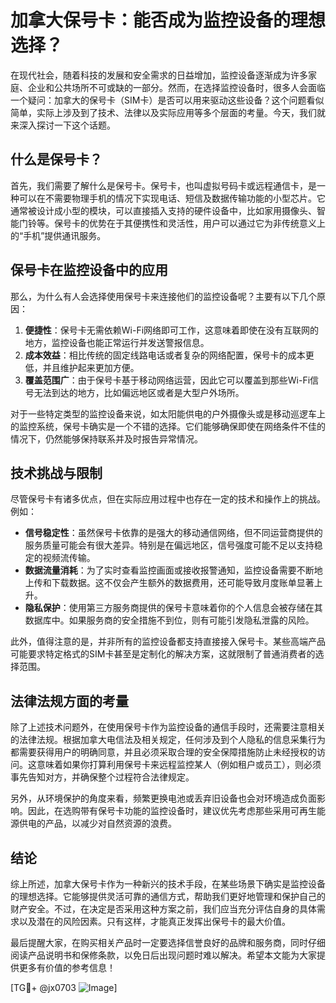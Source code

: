 # 加拿大保号卡：能否成为监控设备的理想选择？

在现代社会，随着科技的发展和安全需求的日益增加，监控设备逐渐成为许多家庭、企业和公共场所不可或缺的一部分。然而，在选择监控设备时，很多人会面临一个疑问：加拿大的保号卡（SIM卡）是否可以用来驱动这些设备？这个问题看似简单，实际上涉及到了技术、法律以及实际应用等多个层面的考量。今天，我们就来深入探讨一下这个话题。

## 什么是保号卡？

首先，我们需要了解什么是保号卡。保号卡，也叫虚拟号码卡或远程通信卡，是一种可以在不需要物理手机的情况下实现电话、短信及数据传输功能的小型芯片。它通常被设计成小型的模块，可以直接插入支持的硬件设备中，比如家用摄像头、智能门铃等。保号卡的优势在于其便携性和灵活性，用户可以通过它为非传统意义上的“手机”提供通讯服务。

## 保号卡在监控设备中的应用

那么，为什么有人会选择使用保号卡来连接他们的监控设备呢？主要有以下几个原因：

1. **便捷性**：保号卡无需依赖Wi-Fi网络即可工作，这意味着即使在没有互联网的地方，监控设备也能正常运行并发送警报信息。
2. **成本效益**：相比传统的固定线路电话或者复杂的网络配置，保号卡的成本更低，并且维护起来更加方便。
3. **覆盖范围广**：由于保号卡基于移动网络运营，因此它可以覆盖到那些Wi-Fi信号无法到达的地方，比如偏远地区或者是大型户外场所。

对于一些特定类型的监控设备来说，如太阳能供电的户外摄像头或是移动巡逻车上的监控系统，保号卡确实是一个不错的选择。它们能够确保即使在网络条件不佳的情况下，仍然能够保持联系并及时报告异常情况。

## 技术挑战与限制

尽管保号卡有诸多优点，但在实际应用过程中也存在一定的技术和操作上的挑战。例如：

- **信号稳定性**：虽然保号卡依靠的是强大的移动通信网络，但不同运营商提供的服务质量可能会有很大差异。特别是在偏远地区，信号强度可能不足以支持稳定的视频流传输。
- **数据流量消耗**：为了实时查看监控画面或接收报警通知，监控设备需要不断地上传和下载数据。这不仅会产生额外的数据费用，还可能导致月度账单显著上升。
- **隐私保护**：使用第三方服务商提供的保号卡意味着你的个人信息会被存储在其数据库中。如果服务商的安全措施不到位，则有可能引发隐私泄露的风险。

此外，值得注意的是，并非所有的监控设备都支持直接接入保号卡。某些高端产品可能要求特定格式的SIM卡甚至是定制化的解决方案，这就限制了普通消费者的选择范围。

## 法律法规方面的考量

除了上述技术问题外，在使用保号卡作为监控设备的通信手段时，还需要注意相关的法律法规。根据加拿大电信法及相关规定，任何涉及到个人隐私的信息采集行为都需要获得用户的明确同意，并且必须采取合理的安全保障措施防止未经授权的访问。这意味着如果你打算利用保号卡来远程监控某人（例如租户或员工），则必须事先告知对方，并确保整个过程符合法律规定。

另外，从环境保护的角度来看，频繁更换电池或丢弃旧设备也会对环境造成负面影响。因此，在选购带有保号卡功能的监控设备时，建议优先考虑那些采用可再生能源供电的产品，以减少对自然资源的浪费。

## 结论

综上所述，加拿大保号卡作为一种新兴的技术手段，在某些场景下确实是监控设备的理想选择。它能够提供灵活可靠的通信方式，帮助我们更好地管理和保护自己的财产安全。不过，在决定是否采用这种方案之前，我们应当充分评估自身的具体需求以及潜在的风险因素。只有这样，才能真正发挥出保号卡的最大价值。

最后提醒大家，在购买相关产品时一定要选择信誉良好的品牌和服务商，同时仔细阅读产品说明书和保修条款，以免日后出现问题时难以解决。希望本文能为大家提供更多有价值的参考信息！

[TG💪+ @jx0703 ![Image](https://github.com/user-attachments/assets/dbca1d08-cadb-493c-b0ec-ad6f7a83f270)]